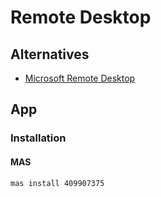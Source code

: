 # Remote Desktop

<!--
Only MacOS
-->

## Alternatives

- [Microsoft Remote Desktop](/microsoft/microsoft-remote-desktop.md)

## App

### Installation

#### MAS

```sh
mas install 409907375
```
